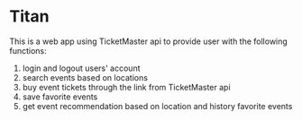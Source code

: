 # Titan
This is a web app using TicketMaster api to provide user with the following functions:
1. login and logout users' account
2. search events based on locations
3. buy event tickets through the link from TicketMaster api
4. save favorite events
5. get event recommendation based on location and history favorite events
